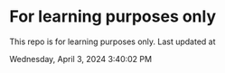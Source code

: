 # For learning purposes only
This repo is for learning purposes only.
Last updated at

Wednesday, April 3, 2024 3:40:02 PM


